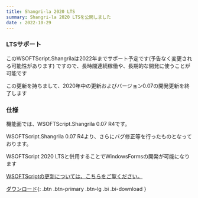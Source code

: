 ```yaml
---
title: Shangri-la 2020 LTS
summary: Shangri-la 2020 LTSを公開しました
date : 2022-10-29
---
```

### LTSサポート
このWSOFTScript.Shangrilaは2022年までサポート予定です(予告なく変更される可能性があります) ですので、長時間連続稼働や、長期的な開発に使うことが可能です

この更新を持ちまして、2020年中の更新およびバージョン0.07の開発更新を終了します
### 仕様
機能面では、WSOFTScript.Shangrila 0.07 R4です。

WSOFTScript.Shangrila 0.07 R4より、さらにバグ修正等を行ったものとなっております。

WSOFTScript 2020 LTSと併用することでWindowsFormsの開発が可能になります

[WSOFTScriptの更新については、こちらをご覧ください。](./2020-lts)

[ ダウンロード](https://download.wsoft.ws/WS00063){: .btn .btn-primary .btn-lg .bi .bi-download }
